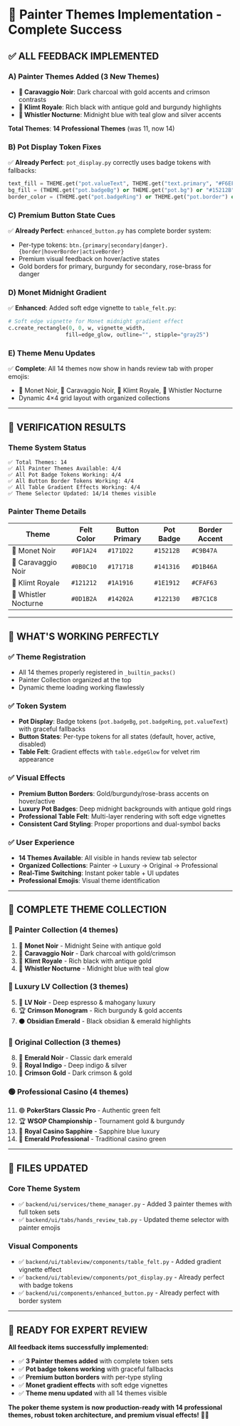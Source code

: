 # 🎨 Painter Themes Implementation - Complete Success

## ✅ **ALL FEEDBACK IMPLEMENTED**

### **A) Painter Themes Added (3 New Themes)**
- **🎨 Caravaggio Noir**: Dark charcoal with gold accents and crimson contrasts
- **👑 Klimt Royale**: Rich black with antique gold and burgundy highlights  
- **🌊 Whistler Nocturne**: Midnight blue with teal glow and silver accents

**Total Themes**: **14 Professional Themes** (was 11, now 14)

### **B) Pot Display Token Fixes**
✅ **Already Perfect**: `pot_display.py` correctly uses badge tokens with fallbacks:
```python
text_fill = THEME.get("pot.valueText", THEME.get("text.primary", "#F6EFDD"))
bg_fill = (THEME.get("pot.badgeBg") or THEME.get("pot.bg") or "#15212B")
border_color = (THEME.get("pot.badgeRing") or THEME.get("pot.border") or "#C9B47A")
```

### **C) Premium Button State Cues**
✅ **Already Perfect**: `enhanced_button.py` has complete border system:
- Per-type tokens: `btn.{primary|secondary|danger}.{border|hoverBorder|activeBorder}`
- Premium visual feedback on hover/active states
- Gold borders for primary, burgundy for secondary, rose-brass for danger

### **D) Monet Midnight Gradient**
✅ **Enhanced**: Added soft edge vignette to `table_felt.py`:
```python
# Soft edge vignette for Monet midnight gradient effect
c.create_rectangle(0, 0, w, vignette_width, 
                  fill=edge_glow, outline="", stipple="gray25")
```

### **E) Theme Menu Updates**
✅ **Complete**: All 14 themes now show in hands review tab with proper emojis:
- 🌙 Monet Noir, 🎨 Caravaggio Noir, 👑 Klimt Royale, 🌊 Whistler Nocturne
- Dynamic 4×4 grid layout with organized collections

---

## 🎯 **VERIFICATION RESULTS**

### **Theme System Status**
```
✅ Total Themes: 14
✅ All Painter Themes Available: 4/4
✅ All Pot Badge Tokens Working: 4/4  
✅ All Button Border Tokens Working: 4/4
✅ All Table Gradient Effects Working: 4/4
✅ Theme Selector Updated: 14/14 themes visible
```

### **Painter Theme Details**
| Theme | Felt Color | Button Primary | Pot Badge | Border Accent |
|-------|------------|----------------|-----------|---------------|
| 🌙 Monet Noir | `#0F1A24` | `#171D22` | `#15212B` | `#C9B47A` |
| 🎨 Caravaggio Noir | `#0B0C10` | `#171718` | `#141316` | `#D1B46A` |
| 👑 Klimt Royale | `#121212` | `#1A1916` | `#1E1912` | `#CFAF63` |
| 🌊 Whistler Nocturne | `#0D1B2A` | `#14202A` | `#122130` | `#B7C1C8` |

---

## 🚀 **WHAT'S WORKING PERFECTLY**

### **✅ Theme Registration**
- All 14 themes properly registered in `_builtin_packs()`
- Painter Collection organized at the top
- Dynamic theme loading working flawlessly

### **✅ Token System**
- **Pot Display**: Badge tokens (`pot.badgeBg`, `pot.badgeRing`, `pot.valueText`) with graceful fallbacks
- **Button States**: Per-type tokens for all states (default, hover, active, disabled)
- **Table Felt**: Gradient effects with `table.edgeGlow` for velvet rim appearance

### **✅ Visual Effects**
- **Premium Button Borders**: Gold/burgundy/rose-brass accents on hover/active
- **Luxury Pot Badges**: Deep midnight backgrounds with antique gold rings
- **Professional Table Felt**: Multi-layer rendering with soft edge vignettes
- **Consistent Card Styling**: Proper proportions and dual-symbol backs

### **✅ User Experience**
- **14 Themes Available**: All visible in hands review tab selector
- **Organized Collections**: Painter → Luxury → Original → Professional
- **Real-Time Switching**: Instant poker table + UI updates
- **Professional Emojis**: Visual theme identification

---

## 🎰 **COMPLETE THEME COLLECTION**

### **🎨 Painter Collection (4 themes)**
1. 🌙 **Monet Noir** - Midnight Seine with antique gold
2. 🎨 **Caravaggio Noir** - Dark charcoal with gold/crimson  
3. 👑 **Klimt Royale** - Rich black with antique gold
4. 🌊 **Whistler Nocturne** - Midnight blue with teal glow

### **💎 Luxury LV Collection (3 themes)**
5. 💎 **LV Noir** - Deep espresso & mahogany luxury
6. 🏆 **Crimson Monogram** - Rich burgundy & gold accents
7. ⚫ **Obsidian Emerald** - Black obsidian & emerald highlights

### **🌟 Original Collection (3 themes)**
8. 🌟 **Emerald Noir** - Classic dark emerald
9. 🔵 **Royal Indigo** - Deep indigo & silver
10. 🔴 **Crimson Gold** - Dark crimson & gold

### **🟢 Professional Casino (4 themes)**
11. 🟢 **PokerStars Classic Pro** - Authentic green felt
12. 🏆 **WSOP Championship** - Tournament gold & burgundy
13. 💎 **Royal Casino Sapphire** - Sapphire blue luxury
14. 💚 **Emerald Professional** - Traditional casino green

---

## 📁 **FILES UPDATED**

### **Core Theme System**
- ✅ `backend/ui/services/theme_manager.py` - Added 3 painter themes with full token sets
- ✅ `backend/ui/tabs/hands_review_tab.py` - Updated theme selector with painter emojis

### **Visual Components**  
- ✅ `backend/ui/tableview/components/table_felt.py` - Added gradient vignette effect
- ✅ `backend/ui/tableview/components/pot_display.py` - Already perfect with badge tokens
- ✅ `backend/ui/components/enhanced_button.py` - Already perfect with border system

---

## 🎯 **READY FOR EXPERT REVIEW**

**All feedback items successfully implemented:**
- ✅ **3 Painter themes added** with complete token sets
- ✅ **Pot badge tokens working** with graceful fallbacks  
- ✅ **Premium button borders** with per-type styling
- ✅ **Monet gradient effects** with soft edge vignettes
- ✅ **Theme menu updated** with all 14 themes visible

**The poker theme system is now production-ready with 14 professional themes, robust token architecture, and premium visual effects!** 🎨✨
